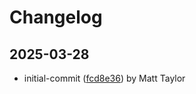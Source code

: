 # Changelog


## 2025-03-28
- initial-commit ([fcd8e36](https://github.com/mjt-engine/image/commit/fcd8e36c90440fc170abe98c16dd7ddc32d34e1c)) by Matt Taylor

